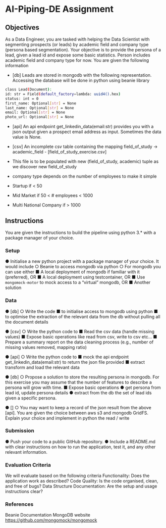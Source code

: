 # AI-Piping-DE Assignment 
## Objectives
As a Data Engineer, you are tasked with helping the Data Scientist with segmenting prospects
(or leads) by academic field and company type (persona based segmentation). Your objective is
to provide the persona of a lead, given a lead id and expose some basic statistics. Person
includes academic field and company type for now.
You are given the following information
- [db] Leads are stored in mongodb with the following representation. Accessing the
database will be done in python using beanie library
```bash
class Lead(Document):
id: str = Field(default_factory=lambda: uuid4().hex)
status: int = 0
first_name: Optional[str] = None
last_name: Optional[str] = None
email: Optional[str] = None
photo_url: Optional[str] = None
```
- [api] An api endpoint get_linkedin_data(email:str) provides you with a json output given
a prospect email address as input. Sometimes the data value is
None.
- [csv] An incomplete csv table containing the mapping field_of_study -> academic_field - [field_of_study_exercise.csv]
- This file is to be populated with new (field_of_study, academic) tuple as we
discover new field_of_study

- company type depends on the number of employees to make it simple
- Startup if < 50
- Mid Market if 50 < # employees < 1000
- Multi National Company if > 1000

## Instructions
You are given the instructions to build the pipeline using python 3.* with a package manager of
your choice.

### Setup
● Initialise a new python project with a package manager of your choice. It would include
○ Beanie to access mongodb via python
○ For mongodb you can use either
■ A local deployment of mongodb if familiar with it (preferred), OR
■ A local deployment using testcontainer, OR
■ Use ```mongomock-motor``` to mock access to a “virtual” mongodb, OR
■ Another solution

### Data
● [db]
○ Write the code
■ to initialise access to mongodb using python
■ to optimise the extraction of the relevant data from the db without pulling
all the document details

● [csv]
○ Write the python code to
■ Read the csv data (handle missing values)
■ Expose basic operations like read from csv, write to csv etc...
■ Prepare a summary report on the data cleaning process (e.g., number of
missing values removed, mapping ratio)

● [api]
○ Write the python code to
■ mock the api endpoint get_linkedin_data(email:str) to return the json file
provided
■ extract transform and load the relevant data

● [db]
○ Propose a solution to store the resulting persona in mongodb. For this exercise
you may assume that the number of features to describe a persona will grow with
time.
■ Expose basic operations
● get persona from lead id, update persona details
● extract from the db the set of lead ids given a specific persona.

● []
○ You may want to keep a record of the json result from the above [api]. You are
given the choice between aws s3 and mongodb GridFS. Explain your choice and
implement in python the read / write

### Submission

● Push your code to a public GitHub repository.
● Include a README.md with clear instructions on how to run the application, test it, and
any other relevant information.

### Evaluation Criteria
We will evaluate based on the following criteria
Functionality: Does the application work as described?
Code Quality: Is the code organised, clean, and free of bugs?
Data Structure
Documentation: Are the setup and usage instructions clear?

### References

Beanie Documentation
MongoDB website
https://github.com/mongomock/mongomock
